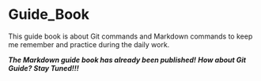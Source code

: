 # Guide_Book
This guide book is about Git commands and Markdown commands to keep me remember and practice during the daily work.

_**The Markdown guide book has already been published!**
**How about Git Guide? Stay Tuned!!!**_
